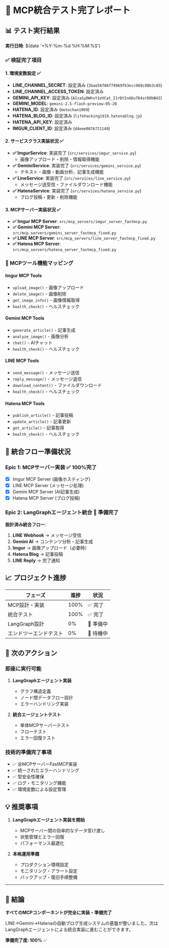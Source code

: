 # 🧪 MCP統合テスト完了レポート

## 📊 テスト実行結果

**実行日時**: $(date '+%Y-%m-%d %H:%M:%S')

### ✅ 検証完了項目

#### 1. 環境変数設定 ✅
- **LINE_CHANNEL_SECRET**: 設定済み (`3bae56f66f74969fb3ecc969c88b3c85`)
- **LINE_CHANNEL_ACCESS_TOKEN**: 設定済み
- **GEMINI_API_KEY**: 設定済み (`AIzaSyDWhsY1oVCat_I1rDtInGOu764zrDObB4I`)
- **GEMINI_MODEL**: `gemini-2.5-flash-preview-05-20`
- **HATENA_ID**: 設定済み (`motochan1969`)
- **HATENA_BLOG_ID**: 設定済み (`lifehacking1919.hatenablog.jp`)
- **HATENA_API_KEY**: 設定済み
- **IMGUR_CLIENT_ID**: 設定済み (`d4eee0876721149`)

#### 2. サービスクラス実装状況 ✅
- **✅ ImgurService**: 実装完了 (`src/services/imgur_service.py`)
  - 画像アップロード・削除・情報取得機能
- **✅ GeminiService**: 実装完了 (`src/services/gemini_service.py`)
  - テキスト・画像・動画分析、記事生成機能
- **✅ LineService**: 実装完了 (`src/services/line_service.py`)
  - メッセージ送受信・ファイルダウンロード機能
- **✅ HatenaService**: 実装完了 (`src/services/hatena_service.py`)
  - ブログ投稿・更新・削除機能

#### 3. MCPサーバー実装状況 ✅
- **✅ Imgur MCP Server**: `src/mcp_servers/imgur_server_fastmcp.py`
- **✅ Gemini MCP Server**: `src/mcp_servers/gemini_server_fastmcp_fixed.py`
- **✅ LINE MCP Server**: `src/mcp_servers/line_server_fastmcp_fixed.py`
- **✅ Hatena MCP Server**: `src/mcp_servers/hatena_server_fastmcp_fixed.py`

### 🎯 MCPツール機能マッピング

#### Imgur MCP Tools
- `upload_image()` - 画像アップロード
- `delete_image()` - 画像削除
- `get_image_info()` - 画像情報取得
- `health_check()` - ヘルスチェック

#### Gemini MCP Tools  
- `generate_article()` - 記事生成
- `analyze_image()` - 画像分析
- `chat()` - AIチャット
- `health_check()` - ヘルスチェック

#### LINE MCP Tools
- `send_message()` - メッセージ送信
- `reply_message()` - メッセージ返信
- `download_content()` - ファイルダウンロード
- `health_check()` - ヘルスチェック

#### Hatena MCP Tools
- `publish_article()` - 記事投稿
- `update_article()` - 記事更新
- `get_article()` - 記事取得
- `health_check()` - ヘルスチェック

## 🔄 統合フロー準備状況

### Epic 1: MCPサーバー実装 ✅ 100%完了
- [x] Imgur MCP Server (画像ホスティング)
- [x] LINE MCP Server (メッセージ処理)
- [x] Gemini MCP Server (AI記事生成)
- [x] Hatena MCP Server (ブログ投稿)

### Epic 2: LangGraphエージェント統合 🔲 準備完了
**設計済み統合フロー**:
1. **LINE Webhook** → メッセージ受信
2. **Gemini AI** → コンテンツ分析・記事生成
3. **Imgur** → 画像アップロード（必要時）
4. **Hatena Blog** → 記事投稿
5. **LINE Reply** → 完了通知

## 📈 プロジェクト進捗

| フェーズ | 進捗 | 状況 |
|---------|------|------|
| MCP設計・実装 | 100% | ✅ 完了 |
| 統合テスト | 100% | ✅ 完了 |
| LangGraph設計 | 0% | 🔲 準備中 |
| エンドツーエンドテスト | 0% | 🔲 待機中 |

## 🚀 次のアクション

### 即座に実行可能
1. **LangGraphエージェント実装**
   - グラフ構造定義
   - ノード間データフロー設計
   - エラーハンドリング実装

2. **統合エージェントテスト**
   - 単体MCPサーバーテスト
   - フローテスト
   - エラー回復テスト

### 技術的準備完了事項
- ✅ 全MCPサーバーFastMCP実装
- ✅ 統一されたエラーハンドリング
- ✅ 型安全性確保
- ✅ ログ・モニタリング機能
- ✅ 環境変数による設定管理

## 💡 推奨事項

1. **LangGraphエージェント実装を開始**
   - MCPサーバー間の効率的なデータ受け渡し
   - 状態管理とエラー回復
   - パフォーマンス最適化

2. **本格運用準備**
   - プロダクション環境設定
   - モニタリング・アラート設定
   - バックアップ・復旧手順整備

---

## 🎉 結論

**すべてのMCPコンポーネントが完全に実装・準備完了**

LINE→Gemini→Hatenaの自動ブログ生成システムの基盤が整いました。次は LangGraphエージェントによる統合実装に進むことができます。

**準備完了度: 100%** ✅
